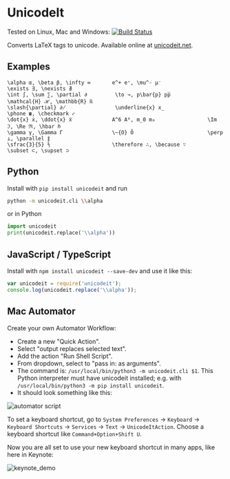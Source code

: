 # UnicodeIt

Tested on Linux, Mac and Windows: [![Build Status](https://travis-ci.org/svenkreiss/unicodeit.svg?branch=master)](https://travis-ci.org/svenkreiss/unicodeit)

Converts LaTeX tags to unicode.
Available online at [unicodeit.net](https://www.unicodeit.net).


## Examples

```
\alpha α, \beta β, \infty ∞       e^+ e⁺, \mu^- μ⁻               \exists ∃, \nexists ∄
\int ∫, \sum ∑, \partial ∂         \to →, p\bar{p} pp̅             \mathcal{H} ℋ, \mathbb{R} ℝ
\slash{\partial} ∂̸                \underline{x} x̲                \phone ☎, \checkmark ✓
\dot{x} ẋ, \ddot{x} ẍ             A^6 A⁶, m_0 m₀                 \Im ℑ, \Re ℜ, \hbar ℏ
\gamma γ, \Gamma Γ                \~{O} Õ                        \perp ⊥, \parallel ∥
\sfrac{3}{5} ⅗                    \therefore ∴, \because ∵       \subset ⊂, \supset ⊃
```


## Python

Install with `pip install unicodeit` and run

```sh
python -m unicodeit.cli \\alpha
```

or in Python

```py
import unicodeit
print(unicodeit.replace('\\alpha'))
```


## JavaScript / TypeScript

Install with `npm install unicodeit --save-dev` and use it like this:

```js
var unicodeit = require('unicodeit');
console.log(unicodeit.replace('\\alpha'));
```


## Mac Automator

Create your own Automator Workflow:

* Create a new "Quick Action".
* Select "output replaces selected text".
* Add the action "Run Shell Script".
* From dropdown, select to "pass in: as arguments".
* The command is: `/usr/local/bin/python3 -m unicodeit.cli $1`. This Python interpreter must have unicodeit installed; e.g. with `/usr/local/bin/python3 -m pip install unicodeit`.
* It should look something like this:

![automator script](docs/automator.png)

To set a keyboard shortcut, go to `System Preferences` →
`Keyboard` → `Keyboard Shortcuts` → `Services` → `Text` → `UnicodeItAction`.
Choose a keyboard shortcut like `Command+Option+Shift U`.

Now you are all set to use your new keyboard shortcut in many apps, like here in Keynote:

![keynote_demo](docs/unicodeit_demo.gif)
